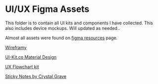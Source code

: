 # UI/UX Figma Assets

This folder is to contain all UI kits and components I have collected. This also includes device mockups. Will updated as needed..

Almost all assets were found on [figma resources](https://www.figma.com/resources/assets/) page.

[Wireframy](https://raw.studio/wireframy)

[UI-Kit.co Material Design](https://ui-kit.co/)

[UX Flowchart kit](https://uxflow.pro/)

[Sticky Notes by Crystal Grave](https://github.com/crystalgrave/)
